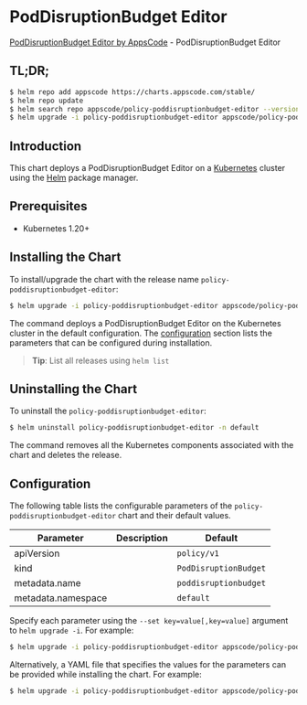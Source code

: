 # PodDisruptionBudget Editor

[PodDisruptionBudget Editor by AppsCode](https://appscode.com) - PodDisruptionBudget Editor

## TL;DR;

```bash
$ helm repo add appscode https://charts.appscode.com/stable/
$ helm repo update
$ helm search repo appscode/policy-poddisruptionbudget-editor --version=v0.17.0
$ helm upgrade -i policy-poddisruptionbudget-editor appscode/policy-poddisruptionbudget-editor -n default --create-namespace --version=v0.17.0
```

## Introduction

This chart deploys a PodDisruptionBudget Editor on a [Kubernetes](http://kubernetes.io) cluster using the [Helm](https://helm.sh) package manager.

## Prerequisites

- Kubernetes 1.20+

## Installing the Chart

To install/upgrade the chart with the release name `policy-poddisruptionbudget-editor`:

```bash
$ helm upgrade -i policy-poddisruptionbudget-editor appscode/policy-poddisruptionbudget-editor -n default --create-namespace --version=v0.17.0
```

The command deploys a PodDisruptionBudget Editor on the Kubernetes cluster in the default configuration. The [configuration](#configuration) section lists the parameters that can be configured during installation.

> **Tip**: List all releases using `helm list`

## Uninstalling the Chart

To uninstall the `policy-poddisruptionbudget-editor`:

```bash
$ helm uninstall policy-poddisruptionbudget-editor -n default
```

The command removes all the Kubernetes components associated with the chart and deletes the release.

## Configuration

The following table lists the configurable parameters of the `policy-poddisruptionbudget-editor` chart and their default values.

|     Parameter      | Description |             Default              |
|--------------------|-------------|----------------------------------|
| apiVersion         |             | <code>policy/v1</code>           |
| kind               |             | <code>PodDisruptionBudget</code> |
| metadata.name      |             | <code>poddisruptionbudget</code> |
| metadata.namespace |             | <code>default</code>             |


Specify each parameter using the `--set key=value[,key=value]` argument to `helm upgrade -i`. For example:

```bash
$ helm upgrade -i policy-poddisruptionbudget-editor appscode/policy-poddisruptionbudget-editor -n default --create-namespace --version=v0.17.0 --set apiVersion=policy/v1
```

Alternatively, a YAML file that specifies the values for the parameters can be provided while
installing the chart. For example:

```bash
$ helm upgrade -i policy-poddisruptionbudget-editor appscode/policy-poddisruptionbudget-editor -n default --create-namespace --version=v0.17.0 --values values.yaml
```
